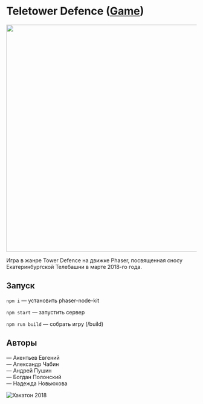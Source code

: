# Teletower Defence ([Game](https://a-chabin.github.io/teletower-defence/))

<img src="http://dl4.joxi.net/drive/2019/05/02/0024/3828/1625844/44/16cf2b7508.png" width="600px">

Игра в жанре Tower Defence на движке Phaser, посвященная сносу Екатеринбургской Телебашни в марте 2018-го года.


## Запуск
`npm i` — установить phaser-node-kit

`npm start` — запустить сервер

`npm run build` — собрать игру (/build)

## Авторы
— Акентьев Евгений<br/>
— Александр Чабин<br/>
— Андрей Пушин<br/>
— Богдан Полонский<br/>
— Надежда Новьюхова<br/>




![Хакатон 2018](https://habrastorage.org/webt/td/t9/l9/tdt9l9dgnm3vthmyil6zlhamkbk.png)
